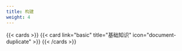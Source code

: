 ```yaml
---
title: 构建
weight: 4
---
```


{{< cards >}}
{{< card link="basic" title="基础知识" icon="document-duplicate" >}}
{{< /cards >}}
